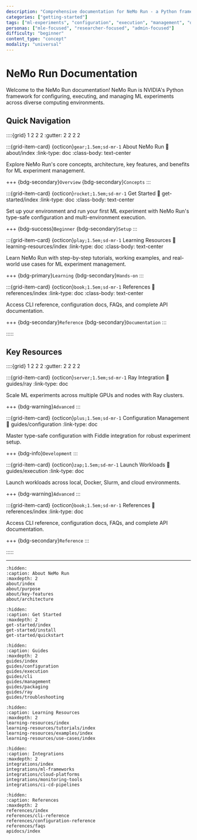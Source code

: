```yaml
---
description: "Comprehensive documentation for NeMo Run - a Python framework for configuring, executing, and managing ML experiments across diverse computing environments"
categories: ["getting-started"]
tags: ["ml-experiments", "configuration", "execution", "management", "documentation", "overview"]
personas: ["mle-focused", "researcher-focused", "admin-focused"]
difficulty: "beginner"
content_type: "concept"
modality: "universal"
---
```


# NeMo Run Documentation

Welcome to the NeMo Run documentation! NeMo Run is NVIDIA's Python framework for configuring, executing, and managing ML experiments across diverse computing environments.

## Quick Navigation

::::{grid} 1 2 2 2
:gutter: 2 2 2 2

:::{grid-item-card} {octicon}`gear;1.5em;sd-mr-1` About NeMo Run
:link: about/index
:link-type: doc
:class-body: text-center

Explore NeMo Run's core concepts, architecture, key features, and benefits for ML experiment management.

+++
{bdg-secondary}`Overview` {bdg-secondary}`Concepts`
:::

:::{grid-item-card} {octicon}`rocket;1.5em;sd-mr-1` Get Started
:link: get-started/index
:link-type: doc
:class-body: text-center

Set up your environment and run your first ML experiment with NeMo Run's type-safe configuration and multi-environment execution.

+++
{bdg-success}`Beginner` {bdg-secondary}`Setup`
:::

:::{grid-item-card} {octicon}`play;1.5em;sd-mr-1` Learning Resources
:link: learning-resources/index
:link-type: doc
:class-body: text-center

Learn NeMo Run with step-by-step tutorials, working examples, and real-world use cases for ML experiment management.

+++
{bdg-primary}`Learning` {bdg-secondary}`Hands-on`
:::

:::{grid-item-card} {octicon}`book;1.5em;sd-mr-1` References
:link: references/index
:link-type: doc
:class-body: text-center

Access CLI reference, configuration docs, FAQs, and complete API documentation.

+++
{bdg-secondary}`Reference` {bdg-secondary}`Documentation`
:::

<!-- Removed duplicate References card -->

:::::

## Key Resources

::::{grid} 1 2 2 2
:gutter: 2 2 2 2

:::{grid-item-card} {octicon}`server;1.5em;sd-mr-1` Ray Integration
:link: guides/ray
:link-type: doc

Scale ML experiments across multiple GPUs and nodes with Ray clusters.

+++
{bdg-warning}`Advanced`
:::

:::{grid-item-card} {octicon}`plus;1.5em;sd-mr-1` Configuration Management
:link: guides/configuration
:link-type: doc

Master type-safe configuration with Fiddle integration for robust experiment setup.

+++
{bdg-info}`Development`
:::

:::{grid-item-card} {octicon}`zap;1.5em;sd-mr-1` Launch Workloads
:link: guides/execution
:link-type: doc

Launch workloads across local, Docker, Slurm, and cloud environments.

+++
{bdg-warning}`Advanced`
:::

:::{grid-item-card} {octicon}`book;1.5em;sd-mr-1` References
:link: references/index
:link-type: doc

Access CLI reference, configuration docs, FAQs, and complete API documentation.

+++
{bdg-secondary}`Reference`
:::

:::::

---

```{toctree}
:hidden:
:caption: About NeMo Run
:maxdepth: 2
about/index
about/purpose
about/key-features
about/architecture
```

```{toctree}
:hidden:
:caption: Get Started
:maxdepth: 2
get-started/index
get-started/install
get-started/quickstart
```

```{toctree}
:hidden:
:caption: Guides
:maxdepth: 2
guides/index
guides/configuration
guides/execution
guides/cli
guides/management
guides/packaging
guides/ray
guides/troubleshooting
```

```{toctree}
:hidden:
:caption: Learning Resources
:maxdepth: 2
learning-resources/index
learning-resources/tutorials/index
learning-resources/examples/index
learning-resources/use-cases/index
```

```{toctree}
:hidden:
:caption: Integrations
:maxdepth: 2
integrations/index
integrations/ml-frameworks
integrations/cloud-platforms
integrations/monitoring-tools
integrations/ci-cd-pipelines
```

```{toctree}
:hidden:
:caption: References
:maxdepth: 2
references/index
references/cli-reference
references/configuration-reference
references/faqs
apidocs/index
```
